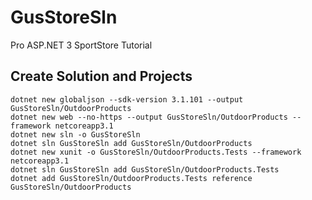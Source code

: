 # GusStoreSln
Pro ASP.NET 3 SportStore Tutorial


## Create Solution and Projects

    dotnet new globaljson --sdk-version 3.1.101 --output GusStoreSln/OutdoorProducts
    dotnet new web --no-https --output GusStoreSln/OutdoorProducts --framework netcoreapp3.1
    dotnet new sln -o GusStoreSln
    dotnet sln GusStoreSln add GusStoreSln/OutdoorProducts 
    dotnet new xunit -o GusStoreSln/OutdoorProducts.Tests --framework netcoreapp3.1
    dotnet sln GusStoreSln add GusStoreSln/OutdoorProducts.Tests 
    dotnet add GusStoreSln/OutdoorProducts.Tests reference GusStoreSln/OutdoorProducts 

##
